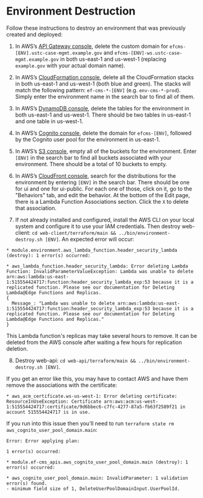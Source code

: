 # Environment Destruction

Follow these instructions to destroy an environment that was previously created and deployed:

1. In AWS’s [API Gateway console](https://console.aws.amazon.com/apigateway/home?region=us-east-1#/), delete the custom domain for `efcms-[ENV].ustc-case-mgmt.example.gov` and `efcms-[ENV]-ws.ustc-case-mgmt.example.gov` in both us-east-1 and us-west-1 (replacing `example.gov` with your actual domain name).

2. In AWS’s [CloudFormation console](https://console.aws.amazon.com/cloudformation/), delete all the CloudFormation stacks in both us-east-1 and us-west-1 (both blue and green). The stacks will match the following pattern: `ef-cms-*-[ENV]` (e.g. `env-cms-*-prod`).  Simply enter the environment name in the search bar to find all of them.

3. In AWS’s [DynamoDB console](https://console.aws.amazon.com/dynamodb/), delete the tables for the environment in both us-east-1 and us-west-1. There should be two tables in us-east-1 and one table in us-west-1.

4. In AWS’s [Cognito console](https://console.aws.amazon.com/cognito/), delete the domain for `efcms-[ENV]`, followed by the Cognito user pool for the environment in us-east-1.

5. In AWS’s [S3 console](https://console.aws.amazon.com/s3/), empty all of the buckets for the environment. Enter `[ENV]` in the search bar to find all buckets associated with your environment.  There should be a total of 10 buckets to empty.

6. In AWS’s [CloudFront console](https://console.aws.amazon.com/cloudfront/), search for the distributions for the environment by entering `[ENV]` in the search bar. There should be one for ui and one for ui-public. For each one of those, click on it, go to the "Behaviors" tab, and edit the behavior. At the bottom of the Edit page, there is a Lambda Function Associations section. Click the `X` to delete that association.

7. If not already installed and configured, install the AWS CLI on your local system and configure it to use your IAM credentials. Then destroy web-client: `cd web-client/terraform/main && ../bin/environment-destroy.sh [ENV]`. An expected error will occur:

```
* module.environment.aws_lambda_function.header_security_lambda (destroy): 1 error(s) occurred:

* aws_lambda_function.header_security_lambda: Error deleting Lambda Function: InvalidParameterValueException: Lambda was unable to delete arn:aws:lambda:us-east-1:515554424717:function:header_security_lambda_exp:53 because it is a replicated function. Please see our documentation for Deleting Lambda@Edge Functions and Replicas.
{
  Message_: "Lambda was unable to delete arn:aws:lambda:us-east-1:515554424717:function:header_security_lambda_exp:53 because it is a replicated function. Please see our documentation for Deleting Lambda@Edge Functions and Replicas."
}
```

This Lambda function's replicas may take several hours to remove. It can be deleted from the AWS console after waiting a few hours for replication deletion.

8. Destroy web-api: `cd web-api/terraform/main && ../bin/environment-destroy.sh [ENV]`.  

If you get an error like this, you may have to contact AWS and have them remove the associations with the certificate:

```
* aws_acm_certificate.ws-us-west-1: Error deleting certificate: ResourceInUseException: Certificate arn:aws:acm:us-west-1:515554424717:certificate/9d6bbec6-c7fc-4277-87a5-fb63f2589f21 in account 515554424717 is in use.
```

If you run into this issue then you'll need to run `terraform state rm aws_cognito_user_pool_domain.main`:

```
Error: Error applying plan:

1 error(s) occurred:

* module.ef-cms_apis.aws_cognito_user_pool_domain.main (destroy): 1 error(s) occurred:

* aws_cognito_user_pool_domain.main: InvalidParameter: 1 validation error(s) found.
- minimum field size of 1, DeleteUserPoolDomainInput.UserPoolId.
```

